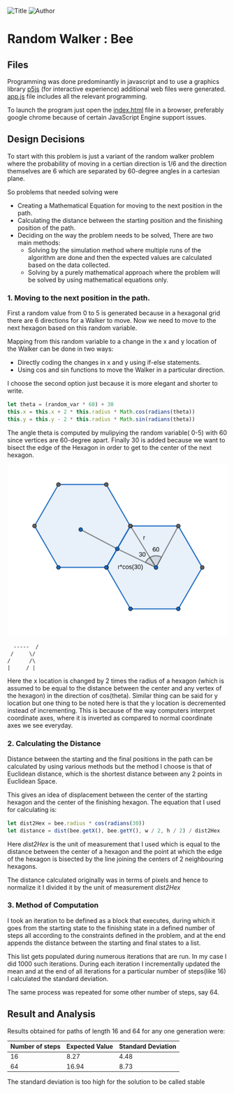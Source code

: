 ![Title](https://img.shields.io/badge/title-random%20bee%20walker-blue.svg)
![Author](https://img.shields.io/badge/author-samyak%20ahuja-orange.svg)

# Random Walker : Bee

## Files

Programming was done predominantly in javascript and to use
a graphics library [p5js](http://p5js.org/) (for interactive
experience) additional web files were generated. [app.js][app.js]
file includes all the relevant programming.

To launch the program just open the [index.html][index.html] 
file in a browser, preferably google chrome because of certain 
JavaScript Engine support issues.

## Design Decisions

To start with this problem is just a variant of the random
walker problem where the probability of moving in a certian
direction is 1/6 and the direction themselves are 6 which
are separated by 60-degree angles in a cartesian plane.

So problems that needed solving were
+ Creating a Mathematical Equation for moving to the next
position in the path.
+ Calculating the distance between the starting position
and the finishing position of the path.
+ Deciding on the way the problem needs to be solved, There
are two main methods:
    - Solving by the simulation method where multiple runs
    of the algorithm are done and then the expected values
    are calculated based on the data collected.
    - Solving by a purely mathematical approach where the 
    problem will be solved by using mathematical equations
    only.

### 1. Moving to the next position in the path.

First a random value from 0 to 5 is generated because in
a hexagonal grid there are 6 directions for a Walker to move.
Now we need to move to the next hexagon based on this random
variable. 

Mapping from this random variable to a change in 
the x and y location of the Walker can be done in two ways:
- Directly coding the changes in x and y using if-else
statements.
- Using cos and sin functions to move the Walker in a particular
direction.

I choose the second option just because it is more elegant and
shorter to write.

```javascript
let theta = (random_var * 60) + 30
this.x = this.x + 2 * this.radius * Math.cos(radians(theta))
this.y = this.y - 2 * this.radius * Math.sin(radians(theta))
```
The angle theta is computed by mulipying the random variable(
0-5) with 60 since vertices are 60-degree apart. Finally 30 is
added because we want to bisect the edge of the Hexagon in order
to get to the center of the next hexagon.

![Hexagon](hexagon.png)


```text
  -----  /
 /     \/
/      /\
|     / |

```

Here the x location is changed by 2 times the radius of a hexagon
(which is assumed to be equal to the distance between the center and
any vertex of the hexagon) in the direction of cos(theta). Similar
thing can be said for y location but one thing to be noted here is that
the y location is decremented instead of incrementing. This is because
of the way computers interpret coordinate axes, where it is inverted as
compared to normal coordinate axes we see everyday.


### 2. Calculating the Distance

Distance between the starting and the final positions in the path can
be calculated by using various methods but the method I choose is that
of Euclidean distance, which is the shortest distance between any 2 points
in Euclidean Space.

This gives an idea of displacement between the center of the starting
hexagon and the center of the finishing hexagon. The equation that I used
for calculating is: 

```javascript
let dist2Hex = bee.radius * cos(radians(30))
let distance = dist(bee.getX(), bee.getY(), w / 2, h / 2) / dist2Hex
```
Here _dist2Hex_ is the unit of measurement that I used which is equal to
the distance between the center of a hexagon and the point at which the
edge of the hexagon is bisected by the line joining the centers of 2
neighbouring hexagons.

The distance calculated originally was in terms of pixels and hence to
normalize it I divided it by the unit of measurement _dist2Hex_


### 3. Method of Computation

I took an iteration to be defined as a block that executes, during which
it goes from the starting state to the finishing state in a defined
number of steps all according to the constraints defined in the problem, 
and at the end appends the distance between the starting and final states
to a list.

This list gets populated during numerous iterations that are run. In my case
I did 1000 such iterations. During each iteration I incrementally updated the
mean and at the end of all iterations for a particular number of steps(like 16)
I calculated the standard deviation.

The same process was repeated for some other number of steps, say 64.

## Result and Analysis

Results obtained for paths of length 16 and 64 for any one generation were:

|Number of steps | Expected Value | Standard Deviation|
|----------------|----------------|-------------------|
|      16        |      8.27      |       4.48        |
|      64        |      16.94     |       8.73        |


The standard deviation is too high for the solution to be called stable


[comment]: # (Links to the references)

[app.js]: https://samyakducs.github.io/class/s1/mcs103/assignments/random_bee_walk/app.js
[index.html]: https://samyakducs.github.io/class/s1/mcs103/assignments/random_bee_walk/index.html

